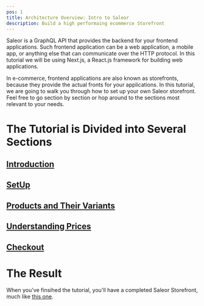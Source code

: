```yaml
---
pos: 1
title: Architecture Overview: Intro to Saleor
description: Build a high performaing ecommerce Storefront
---
```


Saleor is a GraphQL API that provides the backend for your frontend applications. Such frontend application can be a web application, a mobile app, or anything else that can communicate over the HTTP protocol. In this tutorial we will be using Next.js, a React.js framework for building web applications. 

In e-commerce, frontend applications are also known as storefronts, because they provide the actual fronts for your applications. 
In this tutorial, we are going to walk you through how to set up your own Saleor storefront. Feel free to go section by section or hop around to the sections most relevant to your needs. 

# The Tutorial is Divided into Several Sections
## [Introduction](https://learn-saleor.vercel.app/intro/architecture-overview/)
## [SetUp](https://learn-saleor.vercel.app/setup/prerequisites/)
## [Products and Their Variants](https://learn-saleor.vercel.app/product/overview/)
## [Understanding Prices](https://learn-saleor.vercel.app/prices/overview/)
## [Checkout](https://learn-saleor.vercel.app/checkout/overview/)

# The Result
When you've finsihed the tutorial, you'll have a completed Saleor Storefront, much like [this one](https://demo.saleor.io/).
